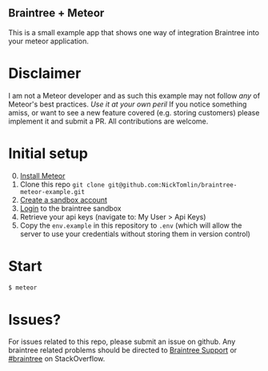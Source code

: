 Braintree + Meteor
---

This is a small example app that shows one way of integration Braintree into your meteor application.

# Disclaimer

I am not a Meteor developer and as such this example may not follow _any_ of Meteor's best practices.  *Use it at your own peril*
If you notice something amiss, or want to see a new feature covered (e.g. storing customers) please implement it and submit a PR. All contributions are welcome.

# Initial setup

0. [Install Meteor](https://www.meteor.com/install)
1. Clone this repo `git clone git@github.com:NickTomlin/braintree-meteor-example.git`
2. [Create a sandbox account](https://www.braintreepayments.com/get-started)
3. [Login](https://sandbox.braintreegateway.com/login) to the braintree sandbox
4. Retrieve your api keys (navigate to: My User > Api Keys)
5. Copy the `env.example` in this repository to `.env` (which will allow the server to use your credentials without storing them in version control)

# Start

```bash
$ meteor
```

# Issues?

For issues related to this repo, please submit an issue on github.
Any braintree related problems should be directed to [Braintree Support](https://support.braintreepayments.com/) or [#braintree](http://stackoverflow.com/questions/tagged/braintree) on StackOverflow.
